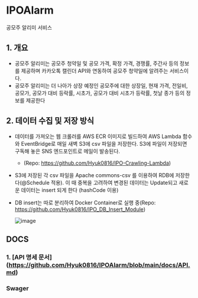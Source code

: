 # IPOAlarm
공모주 알리미 서비스 

## 1. 개요
- 공모주 알리미는 공모주 청약일 및 공모 가격, 확정 가격, 경쟁률, 주간사 등의 정보를 제공하며 카카오톡 캘린더 API와 연동하여 공모주 청약일에 알려주는 서비스이다.
- 공모주 알리미는 더 나아가 상장 예정인 공모주에 대한 상장일, 현재 가격, 전일비, 공모가, 공모가 대비 등락률, 시초가, 공모가 대비 시초가 등락률, 첫날 종가 등의 정보를 제공한다

## 2. 데이터 수집 및 저장 방식
- 데이터를 가져오는 웹 크롤러를 AWS ECR 이미지로 빌드하여 AWS Lambda 함수와 EventBridge로 매일 새벽 S3에 csv 파일을 저장한다. S3에 파일이 저장되면 구독해 놓은 SNS 엔드포인트로 메일이 발송된다.
  - (Repo: https://github.com/Hyuk0816/IPO-Crawling-Lambda)

- S3에 저장된 각 csv 파일을 Apache commons-csv 를 이용하여 RDB에 저장한다(@Schedule 적용). 이 때 중복을 고려하여 변경된 데이터는 Update되고 새로운 데이터는 insert 되게 한다 (hashCode 이용)
- DB insert는 따로 분리하여 Docker Container로 실행 중(Repo: https://github.com/Hyuk0816/IPO_DB_Insert_Module)

  ![image](https://github.com/user-attachments/assets/50c0df4d-44b3-4595-ac6a-6152348c0a35)


## DOCS

### 1. [API 명세 문서] (https://github.com/Hyuk0816/IPOAlarm/blob/main/docs/API.md)

### Swager 


